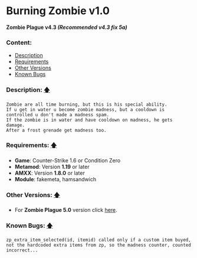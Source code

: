 # Burning Zombie v1.0
**Zombie Plague v4.3 _(Recommended v4.3 fix 5a)_**

### Content:
+ [Description](#description-)
+ [Requirements](#requirements-)
+ [Other Versions](#other-versions-)
+ [Known Bugs](#known-bugs-)

### Description: [🡅](#burning-zombie-v10)
```
Zombie are all time burning, but this is his special ability.
If u get in water u become zombie madness, but a cooldown is controlled u don't made a madness spam.
If the zombie is in water and have cooldown on madness, he gets damage.
After a frost grenade get madness too.
```

### Requirements: [🡅](#burning-zombie-v10)
+ **Game**: Counter-Strike 1.6 or Condition Zero
+ **Metamod**: Version **1.19** or later
+ **AMXX**: Version **1.8.0** or later
+ **Module**: fakemeta, hamsandwich

### Other Versions: [🡅](#burning-zombie-v10)
+ For **Zombie Plague 5.0** version click [here](../%5BZP50%5D%20Zombie%20-%20Burning).

### Known Bugs: [🡅](#burning-zombie-v10)
```
zp_extra_item_selected(id, itemid) called only if a custom item buyed,
not the hardcoded extra items from zp, so the madness counter, counted incorrect...
```
